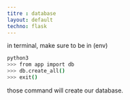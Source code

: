 ```yaml
---
titre : database
layout: default
techno: flask
---
```


in terminal, make sure to be in (env)

```bash
python3
>>> from app import db
>>> db.create_all()
>>> exit()
```

those command will create our database.
